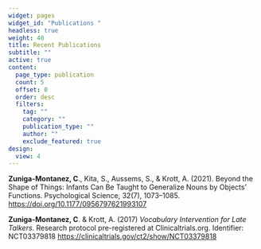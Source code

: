 ```yaml
---
widget: pages
widget_id: "Publications "
headless: true
weight: 40
title: Recent Publications
subtitle: ""
active: true
content:
  page_type: publication
  count: 5
  offset: 0
  order: desc
  filters:
    tag: ""
    category: ""
    publication_type: ""
    author: ""
    exclude_featured: true
design:
  view: 4
---
```

**Zuniga-Montanez, C**., Kita, S., Aussems, S., & Krott, A. (2021). Beyond the Shape of Things: Infants Can Be Taught to Generalize Nouns by Objects’ Functions. Psychological Science, 32(7), 1073–1085. https://doi.org/10.1177/0956797621993107

**Zuniga-Montanez, C**. & Krott, A. (2017) *Vocabulary Intervention for Late Talkers*. Research protocol pre-registered at Clinicaltrials.org. Identifier: NCT03379818 <https://clinicaltrials.gov/ct2/show/NCT03379818>
